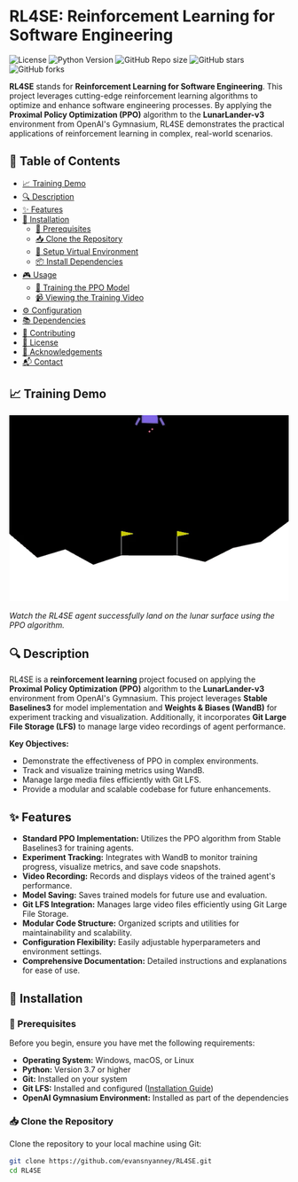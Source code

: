 # RL4SE: Reinforcement Learning for Software Engineering

![License](https://img.shields.io/badge/license-MIT-blue.svg)
![Python Version](https://img.shields.io/badge/python-3.7%2B-blue)
![GitHub Repo size](https://img.shields.io/github/repo-size/evansnyanney/RL4SE)
![GitHub stars](https://img.shields.io/github/stars/evansnyanney/RL4SE?style=social)
![GitHub forks](https://img.shields.io/github/forks/evansnyanney/RL4SE?style=social)


**RL4SE** stands for **Reinforcement Learning for Software Engineering**. This project leverages cutting-edge reinforcement learning algorithms to optimize and enhance software engineering processes. By applying the **Proximal Policy Optimization (PPO)** algorithm to the **LunarLander-v3** environment from OpenAI's Gymnasium, RL4SE demonstrates the practical applications of reinforcement learning in complex, real-world scenarios.

## 📝 Table of Contents

- [📈 Training Demo](#training-demo)
- [🔍 Description](#description)
- [✨ Features](#features)
- [🚀 Installation](#installation)
  - [🔧 Prerequisites](#prerequisites)
  - [📥 Clone the Repository](#clone-the-repository)
  - [🐍 Setup Virtual Environment](#setup-virtual-environment)
  - [📦 Install Dependencies](#install-dependencies)
- [🎮 Usage](#usage)
  - [🔄 Training the PPO Model](#training-the-ppo-model)
  - [📹 Viewing the Training Video](#viewing-the-training-video)
- [⚙️ Configuration](#configuration)
- [📚 Dependencies](#dependencies)
- [🤝 Contributing](#contributing)
- [📜 License](#license)
- [🙏 Acknowledgements](#acknowledgements)
- [📬 Contact](#contact)

## 📈 Training Demo

![RL4SE Agent Training Demo](https://github.com/evansnyanney/RL4SE/blob/main/training-demo.gif?raw=true)

*Watch the RL4SE agent successfully land on the lunar surface using the PPO algorithm.*

## 🔍 Description

RL4SE is a **reinforcement learning** project focused on applying the **Proximal Policy Optimization (PPO)** algorithm to the **LunarLander-v3** environment from OpenAI's Gymnasium. This project leverages **Stable Baselines3** for model implementation and **Weights & Biases (WandB)** for experiment tracking and visualization. Additionally, it incorporates **Git Large File Storage (LFS)** to manage large video recordings of agent performance.

**Key Objectives:**

- Demonstrate the effectiveness of PPO in complex environments.
- Track and visualize training metrics using WandB.
- Manage large media files efficiently with Git LFS.
- Provide a modular and scalable codebase for future enhancements.

## ✨ Features

- **Standard PPO Implementation:** Utilizes the PPO algorithm from Stable Baselines3 for training agents.
- **Experiment Tracking:** Integrates with WandB to monitor training progress, visualize metrics, and save code snapshots.
- **Video Recording:** Records and displays videos of the trained agent's performance.
- **Model Saving:** Saves trained models for future use and evaluation.
- **Git LFS Integration:** Manages large video files efficiently using Git Large File Storage.
- **Modular Code Structure:** Organized scripts and utilities for maintainability and scalability.
- **Configuration Flexibility:** Easily adjustable hyperparameters and environment settings.
- **Comprehensive Documentation:** Detailed instructions and explanations for ease of use.

## 🚀 Installation

### 🔧 Prerequisites

Before you begin, ensure you have met the following requirements:

- **Operating System:** Windows, macOS, or Linux
- **Python:** Version 3.7 or higher
- **Git:** Installed on your system
- **Git LFS:** Installed and configured ([Installation Guide](https://git-lfs.github.com/))
- **OpenAI Gymnasium Environment:** Installed as part of the dependencies

### 📥 Clone the Repository

Clone the repository to your local machine using Git:

```bash
git clone https://github.com/evansnyanney/RL4SE.git
cd RL4SE
